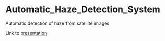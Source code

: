 # Automatic_Haze_Detection_System
Automatic detection of haze from satellite images

Link to [presentation](https://docs.google.com/presentation/d/1Psky4pF9K-OmDhSkDEHvsllfqh6oIUDxrhwH1-7JaLU/edit?usp=sharing)

